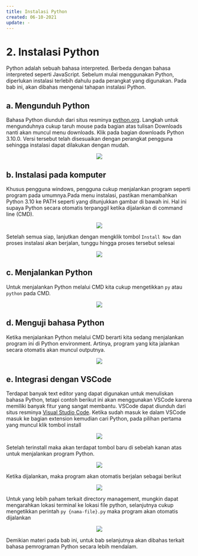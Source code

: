 ```yaml
---
title: Instalasi Python
created: 06-10-2021
update: -
---
```


# 2. Instalasi Python

Python adalah sebuah bahasa interpreted. Berbeda dengan bahasa interpreted seperti JavaScript. Sebelum mulai menggunakan Python, diperlukan instalasi terlebih dahulu pada perangkat yang digunakan. Pada bab ini, akan dibahas mengenai tahapan instalasi Python. 

## a. Mengunduh Python
Bahasa Python diunduh dari situs resminya [python.org](https://www.python.org/). Langkah untuk mengunduhnya cukup taruh mouse pada bagian atas tulisan Downloads nanti akan muncul menu downloads. Klik pada bagian downloads Python 3.10.0. Versi tersebut telah disesuaikan dengan perangkat pengguna sehingga instalasi dapat dilakukan dengan mudah.

<p align='center'>
  <img align="center"src="https://user-images.githubusercontent.com/71202864/136140820-7a7c55ab-8ed6-46b3-b504-a75741055d06.png">
</p>

## b. Instalasi pada komputer
Khusus pengguna windows, pengguna cukup menjalankan program seperti program pada umumnya.Pada menu instalasi, pastikan menambahkan Python 3.10 ke PATH seperti yang ditunjukkan gambar di bawah ini. Hal ini supaya Python secara otomatis terpanggil ketika dijalankan di command line (CMD).

<p align='center'>
  <img align="center"src="https://user-images.githubusercontent.com/71202864/136140856-f96d026c-34de-4fad-b693-38610d0d104f.png">
</p>

Setelah semua siap, lanjutkan dengan mengklik tombol `Install Now` dan proses instalasi akan berjalan, tunggu hingga proses tersebut selesai

<p align='center'>
  <img align="center"src="https://user-images.githubusercontent.com/71202864/136140888-4c84653c-8ee6-43ff-b64f-36a56721cbe3.png">
</p>

## c. Menjalankan Python
Untuk menjalankan Python melalui CMD kita cukup mengetikkan `py` atau `python` pada CMD. 

<p align='center'>
  <img align="center"src="https://user-images.githubusercontent.com/71202864/136140902-618cd8b3-fb18-48d7-9e36-b9b7e5057400.png">
</p>

## d. Menguji bahasa Python
Ketika menjalankan Python melalui CMD berarti kita sedang menjalankan program ini di Python environment. Artinya, program yang kita jalankan secara otomatis akan muncul outputnya. 

<p align='center'>
  <img align="center"src="https://user-images.githubusercontent.com/71202864/136141196-d1c2aa79-dca3-4797-919f-05873361da5f.png">
</p>

## e. Integrasi dengan VSCode
Terdapat banyak text editor yang dapat digunakan untuk menuliskan bahasa Python, tetapi contoh berikut ini akan menggunakan VSCode karena memiliki banyak fitur yang sangat membantu. VSCode dapat diunduh dari situs resminya [Visual Studio Code](https://code.visualstudio.com/download). Ketika sudah masuk ke dalam VSCode masuk ke bagian extension kemudian cari Python, pada pilihan pertama yang muncul klik tombol install

<p align='center'>
  <img align="center"src="https://user-images.githubusercontent.com/71202864/136141223-2fd96ca9-b380-4154-8d5a-b90bd94afc2b.png">
</p>

Setelah terinstall maka akan terdapat tombol baru di sebelah kanan atas untuk menjalankan program Python.

<p align='center'>
  <img align="center"src="https://user-images.githubusercontent.com/71202864/136141234-57d3c51b-30b4-4428-960b-9fad626a6c02.png">
</p>

Ketika dijalankan, maka program akan otomatis berjalan sebagai berikut

<p align='center'>
  <img align="center"src="https://user-images.githubusercontent.com/71202864/136141253-82d7698b-d537-4a7a-b070-440cdfee6018.png">
</p>

Untuk yang lebih paham terkait directory management, mungkin dapat mengarahkan lokasi terminal ke lokasi file python, selanjutnya cukup mengetikkan perintah `py {nama-file}.py` maka program akan otomatis dijalankan

<p align='center'>
  <img align="center"src="https://user-images.githubusercontent.com/71202864/136141266-5b29bc5b-1509-4b89-a0da-9abb2a6e7120.png">
</p>

Demikian materi pada bab ini, untuk bab selanjutnya akan dibahas terkait bahasa pemrograman Python secara lebih mendalam.
